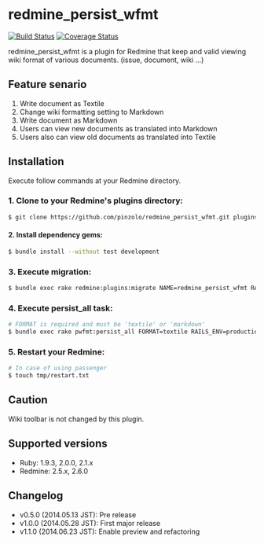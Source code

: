 # redmine_persist_wfmt
[![Build Status](https://secure.travis-ci.org/pinzolo/redmine_persist_wfmt.png)](http://travis-ci.org/pinzolo/redmine_persist_wfmt)
[![Coverage Status](https://coveralls.io/repos/pinzolo/redmine_persist_wfmt/badge.png)](https://coveralls.io/r/pinzolo/redmine_persist_wfmt)

redmine_persist_wfmt is a plugin for Redmine that keep and valid viewing wiki format of various documents. (issue, document, wiki ...)

## Feature senario

1. Write document as Textile
1. Change wiki formatting setting to Markdown
1. Write document as Markdown
1. Users can view new documents as translated into Markdown
1. Users also can view old documents as translated into Textile

## Installation

Execute follow commands at your Redmine directory.

### 1. Clone to your Redmine's plugins directory:

```sh
$ git clone https://github.com/pinzolo/redmine_persist_wfmt.git plugins/redmine_persist_wfmt
```

#### 2. Install dependency gems:

```sh
$ bundle install --without test development
```

### 3. Execute migration:

```sh
$ bundle exec rake redmine:plugins:migrate NAME=redmine_persist_wfmt RAILS_ENV=production
```

### 4. Execute persist_all task:

```sh
# FORMAT is required and must be 'textile' or 'markdown'
$ bundle exec rake pwfmt:persist_all FORMAT=textile RAILS_ENV=production
```

### 5. Restart your Redmine:

```sh
# In case of using passenger
$ touch tmp/restart.txt
```

## Caution

Wiki toolbar is not changed by this plugin.

## Supported versions

* Ruby: 1.9.3, 2.0.0, 2.1.x
* Redmine: 2.5.x, 2.6.0

## Changelog

* v0.5.0 (2014.05.13 JST): Pre release
* v1.0.0 (2014.05.28 JST): First major release
* v1.1.0 (2014.06.23 JST): Enable preview and refactoring
